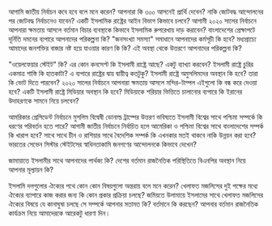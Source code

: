 আগামি জাতীয় নির্বাচন কবে হবে বলে মনে করেন? আপনারা কি ৩০০ আসনেই প্রার্থি দেবেন? নাকি জোটবদ্ধ আন্দোলনের পর জোটবদ্ধ নির্বাচনেও যাবেন?
একটি ইসলামিক রাষ্ট্রের আইন বিভাগ কিভাবে চলবে? আগামী ২০২০ সালের নির্বাচনে আপনারা ক্ষমতায় আসলে বর্তমান বিচার ব্যবস্থাকে কিভাবে ইসলামিক রুপরেখায় দাড় করাবেন?
বাংলাদেশের প্রেক্ষাপটে দূর্নিতি দমনের ব্যপারে আপনাদের পরিকল্পনা কি?
"জনসংখ্যা সমস্যা" সমাধানে আপনাদের কর্মসূচী কি হবে? মধ্যপ্রাচ্যে আমাদের জনশক্তির বাজার নষ্ট হয়ে যাওয়ার কারণ কি কি? এই অবস্থা থেকে উত্তরণে আপনাদের পরিকল্পনা কি?


"ওয়েলফেয়ার স্টেইট" কি? এর কোন কনসেপ্ট কি ইসলামী রাষ্ট্রে আছে? একটু ব্যাখ্যা করবেন? 
ইসলামী রাষ্ট্রে চুরির একমাত্র শাস্তি কি হাতকাটা? এ ব্যপারে রাষ্ট্রের দ্বায় দ্বায়ীত্ব কতটুকু? 
ইসলামী রাষ্ট্রে অমুসলিমদের অবস্থান কি হবে? তারা কি ভোট দিতে পারবেন? ২০২০ সালের নির্বাচনে আপনারা ক্ষমতায় আসলে মন্দির-টাম্পল এইগুলো কি বন্ধ করে দেওয়া হবে?
একটি ইসলামী রাষ্ট্রে মিডিয়ার অবস্থান কি হবে? মিডিয়াকে শরিয়ার ভিত্তিতে চালানোর ব্যপারে কি ইরানের উদাহরণকে সামনে নিয়ে চলবেন?


আমরিকার প্রেসিডেন্ট নির্বাচনে মুসলিম বিদ্বেষী ডোনাল্ড ট্রাম্পের উত্তরণ ভবিষ্যতে ইসলামী বিশ্বের সাথে পশ্চিমা সম্পর্কে কি ধরণের পরিবর্তন হতে পারে? 
আগামী জাতীয় নির্বাচনে নির্বাচিত হলে আমেরিকা ও পশ্চিমা বিশ্বের সাথে বাংলাদেশের সম্পর্ক কি খারাপ হবে? সাথে সাথে চীন ও রাশিয়ার সাথে বৈদেশিক সম্পর্ক কি এখনকার মতই থাকবে নাকি উন্নয়ন করা হবে?
ভারতের সেভেন সিস্টার স্টেইটসের স্বাধিনতাকামি জনগণের আন্দোলনকে কিভাবে দেখেন?

জামায়াতে ইসলামীর সাথে আপনাদের পার্থক্য কি? 
দেশের বর্তমান রাজনৈতিক পরিস্থিতিতে বিএনপির অবস্থান নিয়ে আপনার মূল্যায়ন কি? 

ইসলামি দলগুলোর ঐক্যের পথে কোন কোন বিষয়গুলো অন্তরায় বলে মনে করেন?
খেলাফত  মজলিসের দুই পক্ষের মধ্যে ঐক্যের ব্যাপারে কাজ করার জন্য কি কোন প্রকার প্রক্রিয়া চলছে?
জমিয়তে উলামায়ে ইসলামের সাথে খেলাফত মজলিসের ঐক্যের বিষয়ে যে কানাঘুষা চলছে সে সম্পর্কে আপনার মতামত কি?
বর্তমানে কি করছেন? আপনার বর্তমান রাজনৈতিক কার্যক্রম নিয়ে আমাদেরকে আরেকটু ধারণা দিন।

